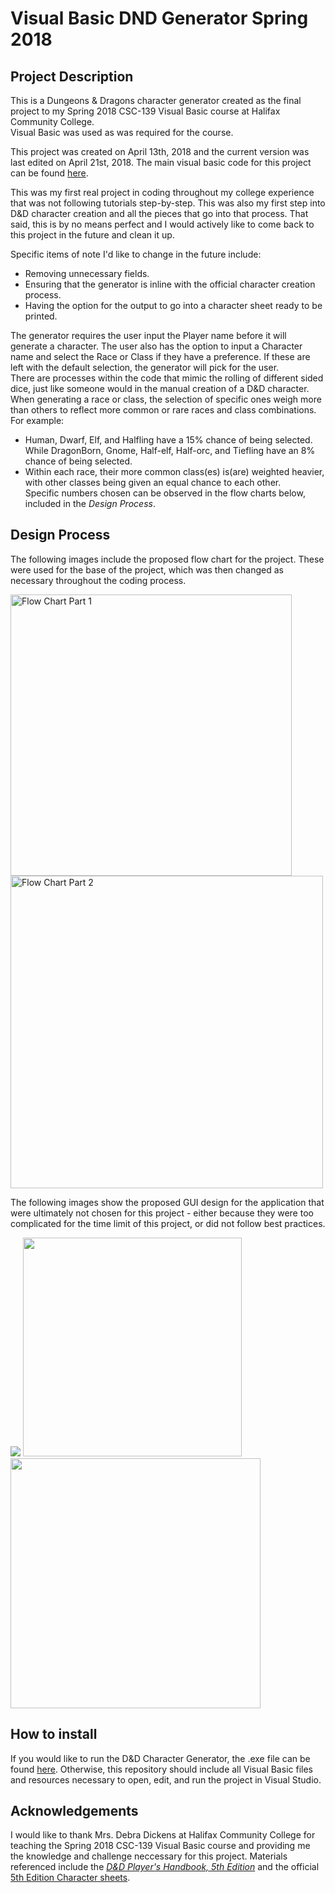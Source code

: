 # Visual Basic DND Generator Spring 2018

## Project Description
This is a Dungeons &amp; Dragons character generator created as the final project to my Spring 2018 CSC-139 Visual Basic course at Halifax Community College.  
Visual Basic was used as was required for the course.

This project was created on April 13th, 2018 and the current version was last edited on April 21st, 2018.
The main visual basic code for this project can be found [here](../main/DDCharacterGen%20Project/Form1.vb).

This was my first real project in coding throughout my college experience that was not following tutorials step-by-step. This was also my first step into D&D character creation and all the pieces that go into that process. That said, this is by no means perfect and I would actively like to come back to this project in the future and clean it up.

Specific items of note I'd like to change in the future include:  
- Removing unnecessary fields.  
- Ensuring that the generator is inline with the official character creation process.  
- Having the option for the output to go into a character sheet ready to be printed.

The generator requires the user input the Player name before it will generate a character. The user also has the option to input a Character name and select the Race or Class if they have a preference. If these are left with the default selection, the generator will pick for the user.  
There are processes within the code that mimic the rolling of different sided dice, just like someone would in the manual creation of a D&D character.  
When generating a race or class, the selection of specific ones weigh more than others to reflect more common or rare races and class combinations. 
For example:
- Human, Dwarf, Elf, and Halfling have a 15% chance of being selected. While DragonBorn, Gnome, Half-elf, Half-orc, and Tiefling have an 8% chance of being selected.
- Within each race, their more common class(es) is(are) weighted heavier, with other classes being given an equal chance to each other.  
Specific numbers chosen can be observed in the flow charts below, included in the *Design Process*.

## Design Process
The following images include the proposed flow chart for the project. These were used for the base of the project, which was then changed as necessary throughout the coding process.

<img src="https://user-images.githubusercontent.com/101907789/163502809-d07ef10b-0440-44d5-adc6-5d142f924cc7.JPG" width="450" alt="Flow Chart Part 1">
<img src="https://user-images.githubusercontent.com/101907789/163502823-83c85185-40e7-4c63-973a-117ebca6e6b8.JPG" width="500" alt="Flow Chart Part 2">

The following images show the proposed GUI design for the application that were ultimately not chosen for this project - either because they were too complicated for the time limit of this project, or did not follow best practices.

<img src="https://user-images.githubusercontent.com/101907789/163504612-b02f8b26-7563-44d3-9b3b-c13ee1e27c2a.png" width="">
<img src="https://user-images.githubusercontent.com/101907789/163504621-dbad104f-b579-4417-8f93-3a3af2fdb329.png" width="350">
<img src="https://user-images.githubusercontent.com/101907789/163504627-9d7b3cad-6053-4502-980b-a4985752a9df.png" width="400">

## How to install
If you would like to run the D&D Character Generator, the .exe file can be found [here](../main/DDCharacterGen%20Project/bin/Debug/DDCharacterGen%20Project.exe).
Otherwise, this repository should include all Visual Basic files and resources necessary to open, edit, and run the project in Visual Studio.

## Acknowledgements
I would like to thank Mrs. Debra Dickens at Halifax Community College for teaching the Spring 2018 CSC-139 Visual Basic course and providing me the knowledge and challenge neccessary for this project.
Materials referenced include the [*D&D Player's Handbook, 5th Edition*](https://dnd.wizards.com/products/rpg_playershandbook) and the official [5th Edition Character sheets](https://dnd.wizards.com/resources/character-sheets).

